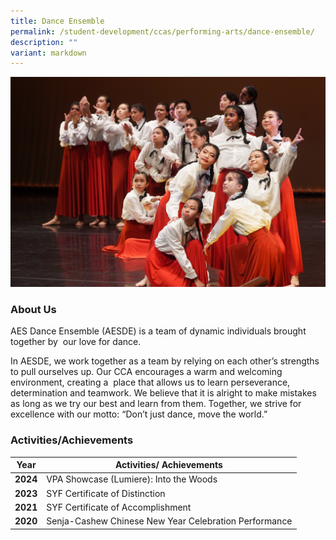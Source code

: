 ```yaml
---
title: Dance Ensemble
permalink: /student-development/ccas/performing-arts/dance-ensemble/
description: ""
variant: markdown
---
```

![](/images/dance%20syf.jpg)
### About Us

AES Dance Ensemble (AESDE) is a team of dynamic individuals brought together by  our love for dance. 

In AESDE, we work together as a team by relying on each other’s strengths to pull ourselves up. Our CCA encourages a warm and welcoming environment, creating a  place that allows us to learn perseverance, determination and teamwork. We believe that it is alright to make mistakes as long as we try our best and learn from them. Together, we strive for excellence with our motto: “Don’t just dance, move the world.”

### Activities/Achievements


| Year | Activities/ Achievements | 
| -------- | -------- |
| **2024**     | VPA Showcase (Lumiere): Into the Woods    | 
| **2023**     | SYF Certificate of Distinction    | 
|**2021**    |  SYF Certificate of Accomplishment  |
|**2020**    |  Senja-Cashew Chinese New Year Celebration Performance |